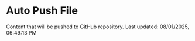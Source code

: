 # Auto Push File

Content that will be pushed to GitHub repository.
Last updated: 08/01/2025, 06:49:13 PM